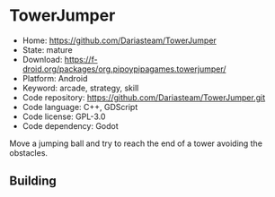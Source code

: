 # TowerJumper

- Home: https://github.com/Dariasteam/TowerJumper
- State: mature
- Download: https://f-droid.org/packages/org.pipoypipagames.towerjumper/
- Platform: Android
- Keyword: arcade, strategy, skill
- Code repository: https://github.com/Dariasteam/TowerJumper.git
- Code language: C++, GDScript
- Code license: GPL-3.0
- Code dependency: Godot

Move a jumping ball and try to reach the end of a tower avoiding the obstacles.

## Building
